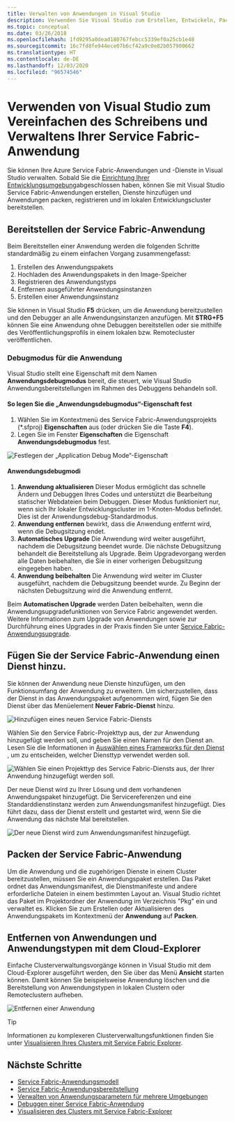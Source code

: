 ```yaml
---
title: Verwalten von Anwendungen in Visual Studio
description: Verwenden Sie Visual Studio zum Erstellen, Entwickeln, Packen, Bereitstellen und Debuggen Ihrer Azure Service Fabric-Anwendungen und -Dienste.
ms.topic: conceptual
ms.date: 03/26/2018
ms.openlocfilehash: 1fd9295a0dead180767febcc5339ef0a25cb1e48
ms.sourcegitcommit: 16c7fd8fe944ece07b6cf42a9c0e82b057900662
ms.translationtype: HT
ms.contentlocale: de-DE
ms.lasthandoff: 12/03/2020
ms.locfileid: "96574546"
---
```

# <a name="use-visual-studio-to-simplify-writing-and-managing-your-service-fabric-applications"></a>Verwenden von Visual Studio zum Vereinfachen des Schreibens und Verwaltens Ihrer Service Fabric-Anwendung
Sie können Ihre Azure Service Fabric-Anwendungen und -Dienste in Visual Studio verwalten. Sobald Sie die [Einrichtung Ihrer Entwicklungsumgebung](service-fabric-get-started.md)abgeschlossen haben, können Sie mit Visual Studio Service Fabric-Anwendungen erstellen, Dienste hinzufügen und Anwendungen packen, registrieren und im lokalen Entwicklungscluster bereitstellen.

## <a name="deploy-your-service-fabric-application"></a>Bereitstellen der Service Fabric-Anwendung
Beim Bereitstellen einer Anwendung werden die folgenden Schritte standardmäßig zu einem einfachen Vorgang zusammengefasst:

1. Erstellen des Anwendungspakets
2. Hochladen des Anwendungspakets in den Image-Speicher
3. Registrieren des Anwendungstyps
4. Entfernen ausgeführter Anwendungsinstanzen
5. Erstellen einer Anwendungsinstanz

Sie können in Visual Studio **F5** drücken, um die Anwendung bereitzustellen und den Debugger an alle Anwendungsinstanzen anzufügen. Mit **STRG+F5** können Sie eine Anwendung ohne Debuggen bereitstellen oder sie mithilfe des Veröffentlichungsprofils in einem lokalen bzw. Remotecluster veröffentlichen.

### <a name="application-debug-mode"></a>Debugmodus für die Anwendung
Visual Studio stellt eine Eigenschaft mit dem Namen **Anwendungsdebugmodus** bereit, die steuert, wie Visual Studio Anwendungsbereitstellungen im Rahmen des Debuggens behandeln soll.

#### <a name="to-set-the-application-debug-mode-property"></a>So legen Sie die „Anwendungsdebugmodus“-Eigenschaft fest
1. Wählen Sie im Kontextmenü des Service Fabric-Anwendungsprojekts (*.sfproj) **Eigenschaften** aus (oder drücken Sie die Taste **F4**).
2. Legen Sie im Fenster **Eigenschaften** die Eigenschaft **Anwendungsdebugmodus** fest.

![Festlegen der „Application Debug Mode“-Eigenschaft][debugmodeproperty]

#### <a name="application-debug-modes"></a>Anwendungsdebugmodi

1. **Anwendung aktualisieren** Dieser Modus ermöglicht das schnelle Ändern und Debuggen Ihres Codes und unterstützt die Bearbeitung statischer Webdateien beim Debuggen. Dieser Modus funktioniert nur, wenn sich Ihr lokaler Entwicklungscluster im 1-Knoten-Modus befindet. Dies ist der Anwendungsdebug-Standardmodus.
2. **Anwendung entfernen** bewirkt, dass die Anwendung entfernt wird, wenn die Debugsitzung endet.
3. **Automatisches Upgrade** Die Anwendung wird weiter ausgeführt, nachdem die Debugsitzung beendet wurde. Die nächste Debugsitzung behandelt die Bereitstellung als Upgrade. Beim Upgradevorgang werden alle Daten beibehalten, die Sie in einer vorherigen Debugsitzung eingegeben haben.
4. **Anwendung beibehalten** Die Anwendung wird weiter im Cluster ausgeführt, nachdem die Debugsitzung beendet wurde. Zu Beginn der nächsten Debugsitzung wird die Anwendung entfernt.

Beim **Automatischen Upgrade** werden Daten beibehalten, wenn die Anwendungsupgradefunktionen von Service Fabric angewendet werden. Weitere Informationen zum Upgrade von Anwendungen sowie zur Durchführung eines Upgrades in der Praxis finden Sie unter [Service Fabric-Anwendungsupgrade](service-fabric-application-upgrade.md).

## <a name="add-a-service-to-your-service-fabric-application"></a>Fügen Sie der Service Fabric-Anwendung einen Dienst hinzu.
Sie können der Anwendung neue Dienste hinzufügen, um den Funktionsumfang der Anwendung zu erweitern. Um sicherzustellen, dass der Dienst in das Anwendungspaket aufgenommen wird, fügen Sie den Dienst über das Menüelement **Neuer Fabric-Dienst** hinzu.

![Hinzufügen eines neuen Service Fabric-Diensts][newservice]

Wählen Sie den Service Fabric-Projekttyp aus, der zur Anwendung hinzugefügt werden soll, und geben Sie einen Namen für den Dienst an.  Lesen Sie die Informationen in [Auswählen eines Frameworks für den Dienst](service-fabric-choose-framework.md) , um zu entscheiden, welcher Diensttyp verwendet werden soll.

![Wählen Sie einen Projekttyp des Service Fabric-Diensts aus, der Ihrer Anwendung hinzugefügt werden soll.][addserviceproject]

Der neue Dienst wird zu Ihrer Lösung und dem vorhandenen Anwendungspaket hinzugefügt. Die Servicereferenzen und eine Standarddienstinstanz werden zum Anwendungsmanifest hinzugefügt. Dies führt dazu, dass der Dienst erstellt und gestartet wird, wenn Sie die Anwendung das nächste Mal bereitstellen.

![Der neue Dienst wird zum Anwendungsmanifest hinzugefügt.][newserviceapplicationmanifest]

## <a name="package-your-service-fabric-application"></a>Packen der Service Fabric-Anwendung
Um die Anwendung und die zugehörigen Dienste in einem Cluster bereitzustellen, müssen Sie ein Anwendungspaket erstellen.  Das Paket ordnet das Anwendungsmanifest, die Dienstmanifeste und andere erforderliche Dateien in einem bestimmten Layout an.  Visual Studio richtet das Paket im Projektordner der Anwendung im Verzeichnis "Pkg" ein und verwaltet es.  Klicken Sie zum Erstellen oder Aktualisieren des Anwendungspakets im Kontextmenü der **Anwendung** auf **Packen**.

## <a name="remove-applications-and-application-types-using-cloud-explorer"></a>Entfernen von Anwendungen und Anwendungstypen mit dem Cloud-Explorer
Einfache Clusterverwaltungsvorgänge können in Visual Studio mit dem Cloud-Explorer ausgeführt werden, den Sie über das Menü **Ansicht** starten können. Damit können Sie beispielsweise Anwendung löschen und die Bereitstellung von Anwendungstypen in lokalen Clustern oder Remoteclustern aufheben.

![Entfernen einer Anwendung][removeapplication]

> [!TIP]
> Informationen zu komplexeren Clusterverwaltungsfunktionen finden Sie unter [Visualisieren Ihres Clusters mit Service Fabric Explorer](service-fabric-visualizing-your-cluster.md).
>
>

<!--Every topic should have next steps and links to the next logical set of content to keep the customer engaged-->
## <a name="next-steps"></a>Nächste Schritte
* [Service Fabric-Anwendungsmodell](service-fabric-application-model.md)
* [Service Fabric-Anwendungsbereitstellung](service-fabric-deploy-remove-applications.md)
* [Verwalten von Anwendungsparametern für mehrere Umgebungen](service-fabric-manage-multiple-environment-app-configuration.md)
* [Debuggen einer Service Fabric-Anwendung](service-fabric-debugging-your-application.md)
* [Visualisieren des Clusters mit Service Fabric-Explorer](service-fabric-visualizing-your-cluster.md)

<!--Image references-->
[addserviceproject]:./media/service-fabric-manage-application-in-visual-studio/addserviceproject.png
[manageservicefabric]: ./media/service-fabric-manage-application-in-visual-studio/manageservicefabric.png
[newservice]:./media/service-fabric-manage-application-in-visual-studio/newservice.png
[newserviceapplicationmanifest]:./media/service-fabric-manage-application-in-visual-studio/newserviceapplicationmanifest.png
[debugmodeproperty]:./media/service-fabric-manage-application-in-visual-studio/debugmodeproperty.png
[removeapplication]:./media/service-fabric-manage-application-in-visual-studio/removeapplication.png

